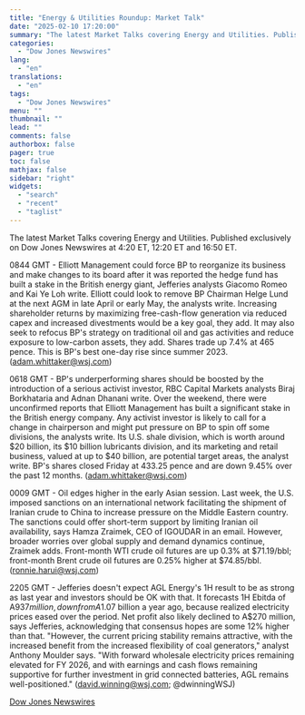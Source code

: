 ```yaml
---
title: "Energy & Utilities Roundup: Market Talk"
date: "2025-02-10 17:20:00"
summary: "The latest Market Talks covering Energy and Utilities. Published exclusively on Dow Jones Newswires at 4:20 ET, 12:20 ET and 16:50 ET.0844 GMT - Elliott Management could force BP to reorganize its business and make changes to its board after it was reported the hedge fund has built a stake..."
categories:
  - "Dow Jones Newswires"
lang:
  - "en"
translations:
  - "en"
tags:
  - "Dow Jones Newswires"
menu: ""
thumbnail: ""
lead: ""
comments: false
authorbox: false
pager: true
toc: false
mathjax: false
sidebar: "right"
widgets:
  - "search"
  - "recent"
  - "taglist"
---
```


The latest Market Talks covering Energy and Utilities. Published exclusively on Dow Jones Newswires at 4:20 ET, 12:20 ET and 16:50 ET.

0844 GMT - Elliott Management could force BP to reorganize its business and make changes to its board after it was reported the hedge fund has built a stake in the British energy giant, Jefferies analysts Giacomo Romeo and Kai Ye Loh write. Elliott could look to remove BP Chairman Helge Lund at the next AGM in late April or early May, the analysts write. Increasing shareholder returns by maximizing free-cash-flow generation via reduced capex and increased divestments would be a key goal, they add. It may also seek to refocus BP's strategy on traditional oil and gas activities and reduce exposure to low-carbon assets, they add. Shares trade up 7.4% at 465 pence. This is BP's best one-day rise since summer 2023. (adam.whittaker@wsj.com)

0618 GMT - BP's underperforming shares should be boosted by the introduction of a serious activist investor, RBC Capital Markets analysts Biraj Borkhataria and Adnan Dhanani write. Over the weekend, there were unconfirmed reports that Elliott Management has built a significant stake in the British energy company. Any activist investor is likely to call for a change in chairperson and might put pressure on BP to spin off some divisions, the analysts write. Its U.S. shale division, which is worth around $20 billion, its $10 billion lubricants division, and its marketing and retail business, valued at up to $40 billion, are potential target areas, the analyst write. BP's shares closed Friday at 433.25 pence and are down 9.45% over the past 12 months. (adam.whittaker@wsj.com)

0009 GMT - Oil edges higher in the early Asian session. Last week, the U.S. imposed sanctions on an international network facilitating the shipment of Iranian crude to China to increase pressure on the Middle Eastern country. The sanctions could offer short-term support by limiting Iranian oil availability, says Hamza Zraimek, CEO of IGOUDAR in an email. However, broader worries over global supply and demand dynamics continue, Zraimek adds. Front-month WTI crude oil futures are up 0.3% at $71.19/bbl; front-month Brent crude oil futures are 0.25% higher at $74.85/bbl. (ronnie.harui@wsj.com)

2205 GMT - Jefferies doesn't expect AGL Energy's 1H result to be as strong as last year and investors should be OK with that. It forecasts 1H Ebitda of A$937 million, down from A$1.07 billion a year ago, because realized electricity prices eased over the period. Net profit also likely declined to A$270 million, says Jefferies, acknowledging that consensus hopes are some 12% higher than that. "However, the current pricing stability remains attractive, with the increased benefit from the increased flexibility of coal generators," analyst Anthony Moulder says. "With forward wholesale electricity prices remaining elevated for FY 2026, and with earnings and cash flows remaining supportive for further investment in grid connected batteries, AGL remains well-positioned." (david.winning@wsj.com; @dwinningWSJ)

[Dow Jones Newswires](https://www.tradingview.com/news/DJN_DN20250210002190:0/)
